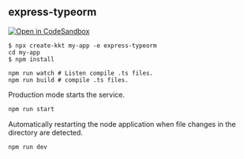## express-typeorm

[![Open in CodeSandbox](https://img.shields.io/badge/Open%20in-CodeSandbox-blue?logo=codesandbox)](https://codesandbox.io/s/github/jaywcjlove/tsbb/tree/master/example/express-typeorm)

```shell
$ npx create-kkt my-app -e express-typeorm
cd my-app
$ npm install

npm run watch # Listen compile .ts files.
npm run build # compile .ts files.
```

Production mode starts the service.

```bash
npm run start
```

Automatically restarting the node application when file changes in the directory are detected.

```bash
npm run dev
```
